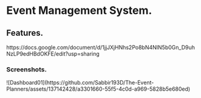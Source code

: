 # Event Management System. 
<h2>Features.</h2>
https://docs.google.com/document/d/1jjJXjHNhs2Po8bN4NIN5b0Gn_D9uhNzLP9edHBdOKFE/edit?usp=sharing

<h3>Screenshots.</h3>
![Dashboard01](https://github.com/Sabbir193D/The-Event-Planners/assets/137142428/a3301660-55f5-4c0d-a969-5828b5e680ed)
